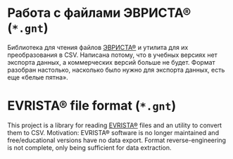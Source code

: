 # Работа с файлами ЭВРИСТА® (`*.gnt`)

Библиотека для чтения файлов [ЭВРИСТА®][evrista] и утилита для их
преобразования в CSV. Написана потому, что в учебных версиях нет экспорта
данных, а коммерческих версий больше не будет.  Формат разобран настолько,
насколько было нужно для экспорта данных, есть еще «белые пятна».


# EVRISTA® file format (`*.gnt`)

This project is a library for reading [EVRISTA®][evrista] files and an utility
to convert them to CSV.  Motivation: EVRISTA® software is no longer maintained
and free/educational versions have no data export.  Format reverse-engineering
is not complete, only being sufficient for data extraction.

[evrista]: http://web.archive.org/web/20080313180716/http://www.riskcontrol.ru/ehist
